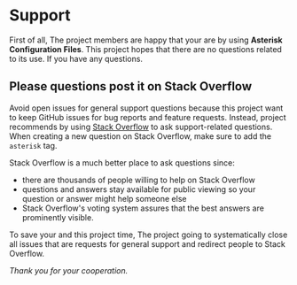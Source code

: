 # Support

First of all, The project members are happy that your are by using **Asterisk Configuration Files**.
This project hopes that there are no questions related to its use.
If you have any questions.

## Please questions post it on Stack Overflow

Avoid open issues for general support questions because this project want to keep GitHub
issues for bug reports and feature requests. Instead, project recommends by using [Stack
Overflow](https://stackoverflow.com/questions/tagged/asterisk) to ask
support-related questions. When creating a new question on Stack Overflow, make
sure to add the `asterisk` tag.

Stack Overflow is a much better place to ask questions since:

- there are thousands of people willing to help on Stack Overflow
- questions and answers stay available for public viewing so your
  question or answer might help someone else
- Stack Overflow's voting system assures that the best answers are prominently
  visible.

To save your and this project time, The project going to systematically close all issues that are
requests for general support and redirect people to Stack Overflow.

_Thank you for your cooperation._
